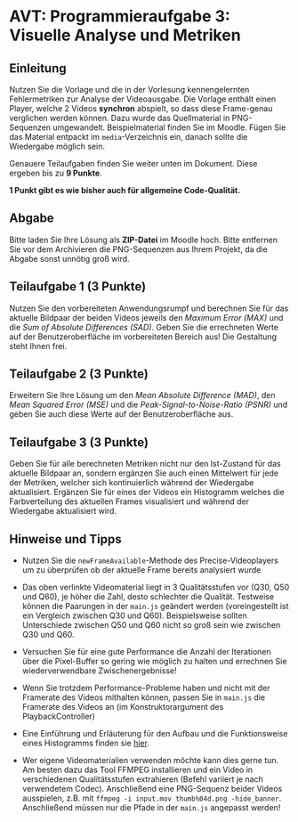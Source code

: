 # AVT: Programmieraufgabe 3: Visuelle Analyse und Metriken 

## Einleitung

Nutzen Sie die Vorlage und die in der Vorlesung kennengelernten Fehlermetriken zur Analyse der Videoausgabe. Die Vorlage enthält einen Player, welche 2 Videos **synchron** abspielt, so dass diese Frame-genau verglichen werden können.
Dazu wurde das Quellmaterial in PNG-Sequenzen umgewandelt. Beispielmaterial finden Sie im Moodle. Fügen Sie das Material entpackt im `media`-Verzeichnis ein, danach sollte die Wiedergabe möglich sein.

Genauere Teilaufgaben finden Sie weiter unten im Dokument. Diese ergeben bis zu **9 Punkte**.

**1 Punkt gibt es wie bisher auch für allgemeine Code-Qualität.**

## Abgabe

Bitte laden Sie Ihre Lösung als **ZIP-Datei** im Moodle hoch. Bitte entfernen Sie vor dem Archivieren die PNG-Sequenzen aus Ihrem Projekt, da die Abgabe sonst unnötig groß wird.

## Teilaufgabe 1 (3 Punkte)

Nutzen Sie den vorbereiteten Anwendungsrumpf und berechnen Sie für das aktuelle Bildpaar der beiden Videos jeweils den _Maximum Error (MAX)_ und die _Sum of Absolute Differences (SAD)_. 
Geben Sie die errechneten Werte auf der Benutzeroberfläche im vorbereiteten Bereich aus! Die Gestaltung steht Ihnen frei.

## Teilaufgabe 2 (3 Punkte)

Erweitern Sie Ihre Lösung um den _Mean Absolute Difference (MAD)_, den _Mean Squared Error (MSE)_ und die _Peak-Signal-to-Noise-Ratio (PSNR)_ und geben Sie auch diese Werte auf der Benutzeroberfläche aus.

## Teilaufgabe 3 (3 Punkte)

Geben Sie für alle berechneten Metriken nicht nur den Ist-Zustand für das aktuelle Bildpaar an, sondern ergänzen Sie auch einen Mittelwert für jede der Metriken, welcher sich kontinuierlich während der Wiedergabe aktualisiert.
Ergänzen Sie für eines der Videos ein Histogramm welches die Farbverteilung des aktuellen Frames visualisiert und während der Wiedergabe aktualisiert wird.

## Hinweise und Tipps

- Nutzen Sie die `newFrameAvailable`-Methode des Precise-Videoplayers um zu überprüfen ob der aktuelle Frame bereits analysiert wurde

- Das oben verlinkte Videomaterial liegt in 3 Qualitätsstufen vor (Q30, Q50 und Q60), je höher die Zahl, desto schlechter die Qualität. Testweise können die Paarungen in der `main.js` geändert werden (voreingestellt ist ein Vergleich zwischen Q30 und Q60). Beispielsweise sollten Unterschiede zwischen Q50 und Q60 nicht so groß sein wie zwischen Q30 und Q60.

- Versuchen Sie für eine gute Performance die Anzahl der Iterationen über die Pixel-Buffer so gering wie möglich zu halten und errechnen Sie wiederverwendbare Zwischenergebnisse!

- Wenn Sie trotzdem Performance-Probleme haben und nicht mit der Framerate des Videos mithalten können, passen Sie in `main.js` die Framerate des Videos an (im Konstruktorargument des PlaybackController)

- Eine Einführung und Erläuterung für den Aufbau und die Funktionsweise eines Histogramms finden sie [hier](https://www.allaboutcircuits.com/technical-articles/image-histogram-characteristics-machine-learning-image-processing/).

- Wer eigene Videomaterialien verwenden möchte kann dies gerne tun. Am besten dazu das Tool FFMPEG installieren und ein Video in verschiedenen Qualitätsstufen extrahieren (Befehl variiert je nach verwendetem Codec). Anschließend eine PNG-Sequenz beider Videos ausspielen, z.B. mit `ffmpeg -i input.mov thumb%04d.png -hide_banner`. Anschließend müssen nur die Pfade in der `main.js` angepasst werden!
